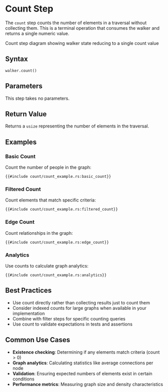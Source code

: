 # Count Step

The `count` step counts the number of elements in a traversal without collecting them. This is a terminal operation that
consumes the walker and returns a single numeric value.

<object type="image/svg+xml" data="count/image.svg">
Count step diagram showing walker state reducing to a single count value
</object>

## Syntax

```rust,noplayground
walker.count()
```

## Parameters

This step takes no parameters.

## Return Value

Returns a `usize` representing the number of elements in the traversal.

## Examples

### Basic Count

Count the number of people in the graph:

```rust,noplayground
{{#include count/count_example.rs:basic_count}}
```

### Filtered Count

Count elements that match specific criteria:

```rust,noplayground
{{#include count/count_example.rs:filtered_count}}
```

### Edge Count

Count relationships in the graph:

```rust,noplayground
{{#include count/count_example.rs:edge_count}}
```

### Analytics

Use counts to calculate graph analytics:

```rust,noplayground
{{#include count/count_example.rs:analytics}}
```

## Best Practices

- Use count directly rather than collecting results just to count them
- Consider indexed counts for large graphs when available in your implementation
- Combine with filter steps for specific counting queries
- Use count to validate expectations in tests and assertions

## Common Use Cases

- **Existence checking**: Determining if any elements match criteria (count > 0)
- **Graph analytics**: Calculating statistics like average connections per node
- **Validation**: Ensuring expected numbers of elements exist in certain conditions
- **Performance metrics**: Measuring graph size and density characteristics
